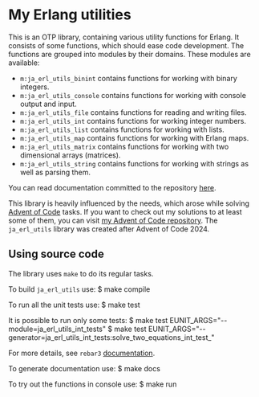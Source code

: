 # My Erlang utilities

This is an OTP library, containing various utility functions for Erlang.
It consists of some functions, which should ease code development.
The functions are grouped into modules by their domains. These modules are available:
* `m:ja_erl_utils_binint` contains functions for working with binary integers.
* `m:ja_erl_utils_console` contains functions for working with console output and input.
* `m:ja_erl_utils_file` contains functions for reading and writing files.
* `m:ja_erl_utils_int` contains functions for working integer numbers.
* `m:ja_erl_utils_list` contains functions for working with lists.
* `m:ja_erl_utils_map` contains functions for working with Erlang maps.
* `m:ja_erl_utils_matrix` contains functions for working with two dimensional arrays (matrices).
* `m:ja_erl_utils_string` contains functions for working with strings as well as parsing them.

You can read documentation committed to the repository [here](https://rawcdn.githack.com/Juliusan/ja_erl_utils/master/doc/index.html).

This library is heavily influenced by the needs, which arose while solving [Advent of Code](https://adventofcode.com/) tasks.
If you want to check out my solutions to at least some of them, you can visit [my Advent of Code repository](https://github.com/Juliusan/adventofcode).
The `ja_erl_utils` library was created after Advent of Code 2024.

## Using source code

The library uses `make` to do its regular tasks.

To build `ja_erl_utils` use:
    $ make compile

To run all the unit tests use:
    $ make test

It is possible to run only some tests:
    $ make test EUNIT_ARGS="--module=ja_erl_utils_int_tests"
    $ make test EUNIT_ARGS="--generator=ja_erl_utils_int_tests:solve_two_equations_int_test_"

For more details, see `rebar3` [documentation](https://rebar3.org/docs/commands/#eunit).

To generate documentation use:
    $ make docs

To try out the functions in console use:
    $ make run
